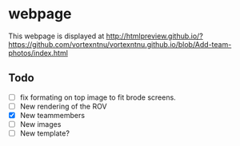 # webpage
This webpage is displayed at http://htmlpreview.github.io/?https://github.com/vortexntnu/vortexntnu.github.io/blob/Add-team-photos/index.html

## Todo

- [ ] fix formating on top image to fit brode screens.
- [ ] New rendering of the ROV
- [x] New teammembers
- [ ] New images
- [ ] New template?
